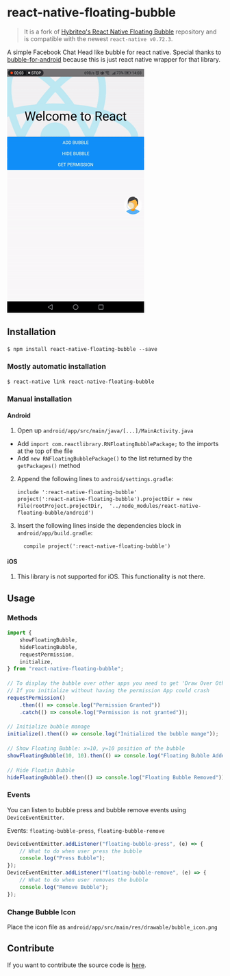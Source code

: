 # react-native-floating-bubble

> It is a fork of [Hybriteq's React Native Floating Bubble](https://github.com/hybriteq/react-native-floating-bubble) repository and is compatible with the newest `react-native v0.72.3`.

A simple Facebook Chat Head like bubble for react native. Special thanks to [bubble-for-android](https://github.com/txusballesteros/bubbles-for-android) because this is just react native wrapper for that library.

![Preview](https://github.com/fab-it-hub/react-native-floating-bubble/raw/master/preview.gif)

## Installation

`$ npm install react-native-floating-bubble --save`

### Mostly automatic installation

`$ react-native link react-native-floating-bubble`

### Manual installation

#### Android

1. Open up `android/app/src/main/java/[...]/MainActivity.java`

-   Add `import com.reactlibrary.RNFloatingBubblePackage;` to the imports at the top of the file
-   Add `new RNFloatingBubblePackage()` to the list returned by the `getPackages()` method

2. Append the following lines to `android/settings.gradle`:
    ```
    include ':react-native-floating-bubble'
    project(':react-native-floating-bubble').projectDir = new File(rootProject.projectDir, 	'../node_modules/react-native-floating-bubble/android')
    ```
3. Insert the following lines inside the dependencies block in `android/app/build.gradle`:
    ```
      compile project(':react-native-floating-bubble')
    ```

#### iOS

1. This library is not supported for iOS. This functionality is not there.

## Usage

### Methods

```javascript
import {
	showFloatingBubble,
	hideFloatingBubble,
	requestPermission,
	initialize,
} from "react-native-floating-bubble";

// To display the bubble over other apps you need to get 'Draw Over Other Apps' permission from androind.
// If you initialize without having the permission App could crash
requestPermission()
	.then(() => console.log("Permission Granted"))
	.catch(() => console.log("Permission is not granted"));

// Initialize bubble manage
initialize().then(() => console.log("Initialized the bubble mange"));

// Show Floating Bubble: x=10, y=10 position of the bubble
showFloatingBubble(10, 10).then(() => console.log("Floating Bubble Added"));

// Hide Floatin Bubble
hideFloatingBubble().then(() => console.log("Floating Bubble Removed"));
```

### Events

You can listen to bubble press and bubble remove events using `DeviceEventEmitter`.

Events: `floating-bubble-press`, `floating-bubble-remove`

```javascript
DeviceEventEmitter.addListener("floating-bubble-press", (e) => {
	// What to do when user press the bubble
	console.log("Press Bubble");
});
DeviceEventEmitter.addListener("floating-bubble-remove", (e) => {
	// What to do when user removes the bubble
	console.log("Remove Bubble");
});
```

### Change Bubble Icon

Place the icon file as `android/app/src/main/res/drawable/bubble_icon.png`

## Contribute

If you want to contribute the source code is [here](https://github.com/fab-it-hub/react-native-floating-bubble).
